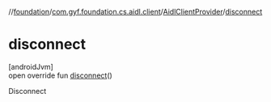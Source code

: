 //[foundation](../../../index.md)/[com.gyf.foundation.cs.aidl.client](../index.md)/[AidlClientProvider](index.md)/[disconnect](disconnect.md)

# disconnect

[androidJvm]\
open override fun [disconnect](disconnect.md)()

Disconnect